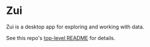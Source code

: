 # Zui

Zui is a desktop app for exploring and working with data.

See this repo's [top-level README](../../README.md) for details.
